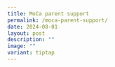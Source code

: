 ```yaml
---
title: MoCa parent support
permalink: /moca-parent-support/
date: 2024-08-01
layout: post
description: ""
image: ""
variant: tiptap
---
```

